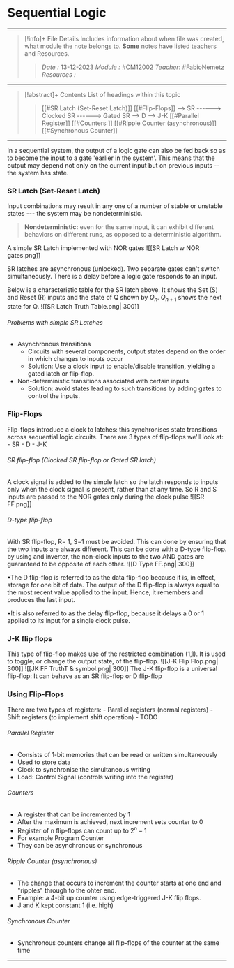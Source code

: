 # Sequential Logic
---
> [!info]+ File Details
> Includes information about when file was created, what module the note belongs to. **Some** notes have listed teachers and Resources.
> > *Date :*  13-12-2023 
> > *Module :* #CM12002 
> > *Teacher*: #FabioNemetz 
> > *Resources :*

---
> [!abstract]+ Contents
> List of headings within this topic
> > [[#SR Latch (Set-Reset Latch)]]
> [[#Flip-Flops]]
> --> SR
> ------> Clocked SR 
> ------> Gated SR
> --> D
> --> J-K 
> [[#Parallel Register]] 
> [[#Counters ]]
> [[#Ripple Counter (asynchronous)]]
> [[#Synchronous Counter]]
> 
--- 

In a sequential system, the output of a logic gate can also be fed back so as to become the input to a gate 'earlier in the system'. This means that the output may depend not only on the current input but on previous inputs -- the system has state. 
 
### SR Latch (Set-Reset Latch)
Input combinations may result in any one of a number of stable or unstable states --- the system may be nondeterministic.
>**Nondeterministic:** even for the same input, it can exhibit different behaviors on different runs, as opposed to a deterministic algorithm.

A simple SR Latch implemented with NOR gates
![[SR Latch w NOR gates.png]]

SR latches are asynchronous (unlocked). Two separate gates can't switch simultaneously. There is a delay before a logic gate responds to an input. 

Below is a characteristic table for the SR latch above. It shows the Set (S) and Reset (R) inputs and the state of Q shown by $Q_n$. $Q_{n+1}$ shows the next state for Q. 
![[SR Latch Truth Table.png| 300]]

###### Problems with simple SR Latches
- Asynchronous transitions
	- Circuits with several components, output states depend on the order in which changes to inputs occur
	- Solution: Use a clock input to enable/disable transition, yielding a gated latch or flip-flop. 
- Non-deterministic transitions associated with certain inputs
	- Solution: avoid states leading to such transitions by adding gates to control the inputs. 

### Flip-Flops
Flip-flops introduce a clock to latches: this synchronises state transitions across sequential logic circuits.
There are 3 types of flip-flops we'll look at:
	- SR
	- D
	- J-K

###### SR flip-flop (Clocked SR flip-flop or Gated SR latch)
A clock signal is added to the simple latch so the latch responds to inputs only when the clock signal is present, rather than at any time. 
So R and S inputs are passed to the NOR gates only during the clock pulse
![[SR FF.png]]

###### D-type flip-flop
With SR flip-flop, R= 1, S=1 must be avoided. This can done by ensuring that the two inputs are always different. This can be done with a D-type flip-flop. 
by using and inverter, the non-clock inputs to the two AND gates are guaranteed to be opposite of each other. 
![[D Type FF.png| 300]]

•The D flip-flop is referred to as the data flip-flop because it is, in effect, storage for one bit of data. The output of the D flip-flop is always equal to the most recent value applied to the input. Hence, it remembers and produces the last input.

•It is also referred to as the delay flip-flop, because it delays a 0 or 1 applied to its input for a single clock pulse.

### J-K flip flops
This type of flip-flop makes use of the restricted combination (1,1). It is used to toggle, or change the output state, of the flip-flop.
![[J-K Flip Flop.png| 300]]
![[JK FF TruthT & symbol.png| 300]]
The J-K flip-flop is a universal flip-flop: It can behave as an SR flip-flop or D flip-flop

### Using Flip-Flops
There are two types of registers:
	- Parallel registers (normal registers)
	- Shift registers (to implement shift operation)
	- TODO 

###### Parallel Register
- Consists of 1-bit memories that can be read or written simultaneously
- Used to store data
- Clock to synchronise the simultaneous writing 
- Load: Control Signal (controls writing into the register)

###### Counters
- A register that can be incremented by 1
- After the maximum is achieved, next increment sets counter to 0
- Register of n flip-flops can count up to $2^n - 1$ 
- For example Program Counter
- They can be asynchronous or synchronous

###### Ripple Counter (asynchronous)
- The change that occurs to increment the counter starts at one end and "ripples" through to the ohter end. 
- Example: a 4-bit up counter using edge-triggered J-K flip flops. 
- J and K kept constant 1 (i.e. high)

###### Synchronous Counter
- Synchronous counters change all flip-flops of the counter at the same time

---
